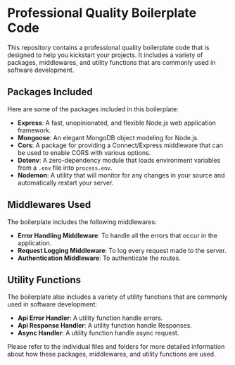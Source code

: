 # Professional Quality Boilerplate Code

This repository contains a professional quality boilerplate code that is designed to help you kickstart your projects. It includes a variety of packages, middlewares, and utility functions that are commonly used in software development.

## Packages Included

Here are some of the packages included in this boilerplate:

- **Express**: A fast, unopinionated, and flexible Node.js web application framework.
- **Mongoose**: An elegant MongoDB object modeling for Node.js.
- **Cors**: A package for providing a Connect/Express middleware that can be used to enable CORS with various options.
- **Dotenv**: A zero-dependency module that loads environment variables from a `.env` file into `process.env`.
- **Nodemon**: A utility that will monitor for any changes in your source and automatically restart your server.

## Middlewares Used

The boilerplate includes the following middlewares:

- **Error Handling Middleware**: To handle all the errors that occur in the application.
- **Request Logging Middleware**: To log every request made to the server.
- **Authentication Middleware**: To authenticate the routes.

## Utility Functions

The boilerplate also includes a variety of utility functions that are commonly used in software development:

- **Api Error Handler**: A utility function handle errors.
- **Api Response Handler**: A utility function handle Responses.
- **Async Handler**: A utility function handle async request.

Please refer to the individual files and folders for more detailed information about how these packages, middlewares, and utility functions are used.